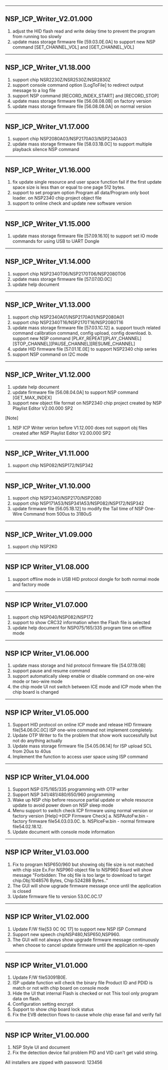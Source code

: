 ---------------------------------------------------------
NSP_ICP_Writer_V2.01.000
---------------------------------------------------------
1. adjust the HID flash read and write delay time to prevent the program from running too slowly
2. update mass storage firmware file [59.03.0E.0A] to support new NSP command [SET_CHANNEL_VOL] and [GET_CHANNEL_VOL]

---------------------------------------------------------
NSP_ICP_Writer_V1.18.000         	
---------------------------------------------------------
1. support chip NSR2230Z/NSR2530Z/NSR2830Z
2. support console command option [LogToFile] to redirect output message to a log file
3. support NSP command [RECORD_INDEX_START] and [RECORD_STOP]
4. update mass storage firmware file [56.08.08.0B] on factory version 
5. update mass storage firmware file [56.08.08.0A] on normal version 

---------------------------------------------------------
NSP_ICP_Writer_V1.17.000         	
---------------------------------------------------------
1. support chip NSP2080A03/NSP2170A03/NSP2340A03
2. update mass storage firmware file [58.03.1B.0C] to support multiple playback silence NSP command

---------------------------------------------------------
NSP_ICP_Writer_V1.16.000         	
---------------------------------------------------------
1. fix update single resource and user space function fail if the first update space size is less than or equal to one page 512 bytes.
2. support to set program option Program all data/Program only boot loader. on NSP2340 chip project object file
3. support to online check and update new software version

---------------------------------------------------------
NSP_ICP_Writer_V1.15.000         	
---------------------------------------------------------
1. update mass storage firmware file [57.09.16.10] to support set IO mode commands for using USB to UART Dongle

---------------------------------------------------------
NSP_ICP_Writer_V1.14.000         	
---------------------------------------------------------
1. support chip NSP2340T06/NSP2170T06/NSP2080T06
2. update mass storage firmware file [57.07.0D.0C]
3. update help document

---------------------------------------------------------
NSP_ICP_Writer_V1.13.000   
---------------------------------------------------------
1. support chip NSP2340A01/NSP2170A01/NSP2080A01
2. support chip NSP2340T16/NSP2170T16/NSP2080T16
3. update mass storage firmware file [57.03.1C.12]
  a. support touch related command calibration command, config upload, config download.
  b. support new NSP command [PLAY_REPEAT][PLAY_CHANNEL][STOP_CHANNEL][PAUSE_CHANNEL][RESUME_CHANNEL]
4. update HID firmware file [57.01.1E.0E] to support NSP2340 chip series
5. support NSP command on I2C mode

---------------------------------------------------------
NSP_ICP_Writer_V1.12.000   
---------------------------------------------------------
1. update help document
2. update firmware file [56.08.04.0A] to support NSP command [GET_MAX_INDEX]
3. support new object file format on NSP2340 chip project created by NSP Playlist Editor V2.00.000 SP2
    
[Note]
1. NSP ICP Writer verion before V1.12.000 does not support obj files created after NSP Playlist Editor V2.00.000 SP2

---------------------------------------------------------
NSP_ICP_Writer_V1.11.000   
---------------------------------------------------------
1. support chip NSP082/NSP172/NSP342

---------------------------------------------------------
NSP_ICP_Writer_V1.10.000   
---------------------------------------------------------
1. support chip NSP2340/NSP2170/NSP2080
2. support chip NSP171A53/NSP341A53/NSP082/NSP172/NSP342
3. update firmware file [56.05.1B.12] to modify the Tail time of NSP One-Wire Command from 500us to 3180uS

---------------------------------------------------------
NSP_ICP_Writer_V1.09.000 
---------------------------------------------------------
1. support chip NSP2K0

---------------------------------------------------------
NSP ICP Writer_V1.08.000 
---------------------------------------------------------
1. support offline mode in USB HID protocol dongle for both normal mode and factory mode

---------------------------------------------------------
NSP ICP Writer_V1.07.000 
---------------------------------------------------------
1. support chip NSP040/NSP082/NSP172
2. support to show CRC32 information when the Flash file is selected
3. update help document for NSP075/165/335 program time on offline mode

---------------------------------------------------------
NSP ICP Writer_V1.06.000 
---------------------------------------------------------
1. update mass storage and hid protocol firmware file [54.07.19.0B]
1. support pause and resume command
2. support automatically sleep enable or disable command on one-wire mode or two-wire mode
2. the chip mode UI not switch between ICE mode and ICP mode when the chip board is changed

---------------------------------------------------------
NSP ICP Writer_V1.05.000 
---------------------------------------------------------
1. Support HID protocol on online ICP mode and release HID firmware file[54.06.0C.0C] ISP one-wire command not implement completely.
2. Update OTP Writer to fix the problem that show work successfully but not do anything actually
3. Update mass storage firmware file [54.05.06.14] for ISP upload SCL from 20us to 40us
4. Implement the function to access user space using ISP command

---------------------------------------------------------
NSP ICP Writer_V1.04.000 
---------------------------------------------------------
1. Support NSP 075/165/335 programming with OTP writer
2. Support NSP 341/481/480/650/960 programming
3. Wake up NSP chip before resource partial update or whole resource update to avoid power down on NSP sleep mode
4. Menu support to switch check ICP firmware using normal version or factory version [Help]->[ICP Firmware Check]
   a. NSPAutoFw.bin - factory firmware file54.03.03.0C.
   b. NSPIceFw.bin - normal firmware file54.02.18.12.
5. Update document with console mode information

---------------------------------------------------------
NSP ICP Writer_V1.03.000 
---------------------------------------------------------
1. Fix to program NSP650/960 but showing obj file size is not matched with chip size
Ex.For NSP960 object file to NSP960 Board will show message "Forbidden: The obj file is too large to download to target chip.Obj:1048576 Bytes, Chip:524288 Bytes.."
2. The GUI will show upgrade firmware message once until the application is closed
3. Update firmware file to version 53.0C.0C.17

---------------------------------------------------------
NSP ICP Writer_V1.02.000 
---------------------------------------------------------
1. Update F/W file[53 0C 0C 17] to support new NSP ISP Command
2. Support new speech chipNSP480,NSP650,NSP960.
3. The GUI will not always show upgrade firmware message continuously when choose to cancel update firmware until the application re-open

---------------------------------------------------------
NSP ICP Writer_V1.01.000 
---------------------------------------------------------
1. Update F/W file53091B0E.
2. ISP update function will check the binary file Product ID and PDID is match or not with chip board on console mode
3. Hide the UI that internal Flash is checked or not This tool only program data on flash.
4. Configuration setting encrypt
5. Support to show chip board lock status
6. Fix the EVB detection flows to cause whole chip erase fail and verify fail

---------------------------------------------------------
NSP ICP Writer_V1.00.000 
---------------------------------------------------------
1. NSP Style UI and document
2. Fix the detection device fail problem PID and VID can't get valid string.


All installers are zipped with password: 123456